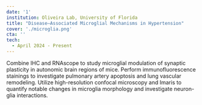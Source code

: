 ```yaml
---
date: '1'
institution: Oliveira Lab, University of Florida
title: "Disease–Associated Microglial Mechanisms in Hypertension"
cover: './microglia.png'
cta: ''
tech:
  - April 2024 - Present
---
```


Combine IHC and RNAscope to study microglial modulation of synaptic plasticity in autonomic brain regions of mice. Perform immunofluorescence stainings to investigate pulmonary artery apoptosis and lung vascular remodeling. Utilize high-resolution confocal microscopy and Imaris to quantify notable changes in microglia morphology and investigate neuron-glia interactions.